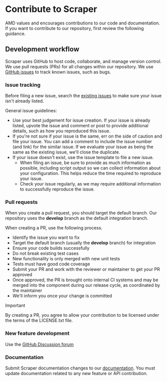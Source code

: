 # Contribute to Scraper

AMD values and encourages contributions to our code and documentation. If you want to contribute
to our repository, first review the following guidance.

## Development workflow

Scraper uses GitHub to host code, collaborate, and manage version control. We use pull requests (PRs)
for all changes within our repository. We use
[GitHub issues](https://github.com/<placeholder>/issues) to track known issues, such as
bugs.

### Issue tracking

Before filing a new issue, search the
[existing issues](https://github.com/<placeholder>/issues) to make sure your issue isn't
already listed.

General issue guidelines:

* Use your best judgement for issue creation. If your issue is already listed, upvote the issue and
  comment or post to provide additional details, such as how you reproduced this issue.
* If you're not sure if your issue is the same, err on the side of caution and file your issue.
  You can add a comment to include the issue number (and link) for the similar issue. If we evaluate
  your issue as being the same as the existing issue, we'll close the duplicate.
* If your issue doesn't exist, use the issue template to file a new issue.
  * When filing an issue, be sure to provide as much information as possible, including script output so
    we can collect information about your configuration. This helps reduce the time required to
    reproduce your issue.
  * Check your issue regularly, as we may require additional information to successfully reproduce the
    issue.

### Pull requests

When you create a pull request, you should target the default branch.  Our repository uses the
**develop** branch as the default integration branch.

When creating a PR, use the following process.

* Identify the issue you want to fix
* Target the default branch (usually the **develop** branch) for integration
* Ensure your code builds successfully
* Do not break existing test cases
* New functionality is only merged with new unit tests
* Tests must have good code coverage
* Submit your PR and work with the reviewer or maintainer to get your PR approved
* Once approved, the PR is brought onto internal CI systems and may be merged into the component
  during our release cycle, as coordinated by the maintainer
* We'll inform you once your change is committed

> [!IMPORTANT]
> By creating a PR, you agree to allow your contribution to be licensed under the
> terms of the LICENSE.txt file.

### New feature development

Use the [GitHub Discussion forum](https://github.com/<placeholder>/discussions)

### Documentation

Submit Scraper documentation changes to our
[documentation](https://github.com/<placeholder>). You must update
documentation related to any new feature or API contribution.
